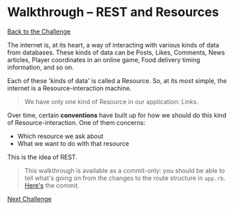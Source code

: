 # Walkthrough – REST and Resources

[Back to the Challenge](../15_rest.md)

The internet is, at its heart, a way of interacting with various kinds of data from databases. These kinds of data can be Posts, Likes, Comments, News articles, Player coordinates in an online game, Food delivery timing information, and so on.

Each of these 'kinds of data' is called a Resource. So, at its most simple, the internet is a Resource-interaction machine.

> We have only one kind of Resource in our application: Links.

Over time, certain **conventions** have built up for how we should do this kind of Resource-interaction. One of them concerns:

- Which resource we ask about
- What we want to do with that resource

This is the idea of REST.

> This walkthrough is available as a commit-only: you should be able to tell what's going on from the changes to the route structure in `app.rb`. [Here's](https://github.com/sjmog/bookmark_manager/commit/58da0fff8056009c83c848a3eb21c757ae4017de) the commit.

[Next Challenge](../16_one_to_many_relations.md)
